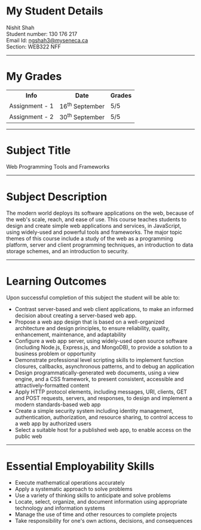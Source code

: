 # My Student Details
Nishit Shah<br>
Student number: 130 176 217<br>
Email Id: ngshah3@myseneca.ca<br>
Section: WEB322 NFF

<hr>

# My Grades
<table>
  <tr>
    <th>Info</th>
    <th>Date</th>
    <th>Grades</th>
  </tr>
  <tr>
    <td>Assignment - 1</td>
    <td>16<sup>th</sup> September</td>
    <td>5/5</td>
  </tr>
  <tr>
    <td>Assignment - 2</td>
    <td>30<sup>th</sup> September</td>
    <td>5/5</td>
  </tr>
</table>

<hr>

# Subject Title

Web Programming Tools and Frameworks

<hr>

# Subject Description

The modern world deploys its software applications on the web, because of the web's scale, reach, and ease of use. This course teaches students to design and create simple web applications and services, in JavaScript, using widely-used and powerful tools and frameworks. The major topic themes of this course include a study of the web as a programming platform, server and client programming techniques, an introduction to data storage schemes, and an introduction to security.

<hr>

# Learning Outcomes

Upon successful completion of this subject the student will be able to:
<ul>
<li>Contrast server-based and web client applications, to make an informed decision about creating a server-based web app.</li>
<li>Propose a web app design that is based on a well-organized architecture and design principles, to ensure reliability, quality, enhancement, maintenance, and adaptability</li>
<li>Configure a web app server, using widely-used open source software (including Node.js, Express.js, and MongoDB), to provide a solution to a business problem or opportunity</li>
<li>Demonstrate professional level scripting skills to implement function closures, callbacks, asynchronous patterns, and to debug an application</li>
<li>Design programmatically-generated web documents, using a view engine, and a CSS framework, to present consistent, accessible and attractively-formatted content</li>
<li>Apply HTTP protocol elements, including messages, URI, clients, GET and POST requests, servers, and responses, to design and implement a modern standards-based web app</li>
<li>Create a simple security system including identity management, authentication, authorization, and resource sharing, to control access to a web app by authorized users</li>
<li>Select a suitable host for a published web app, to enable access on the public web</li>
</ul>

<hr>

# Essential Employability Skills

<ul>
   <li>Execute mathematical operations accurately</li>
   <li>Apply a systematic approach to solve problems</li>
   <li>Use a variety of thinking skills to anticipate and solve problems</li>
   <li>Locate, select, organize, and document information using appropriate technology and information systems</li>
   <li>Manage the use of time and other resources to complete projects</li>
   <li>Take responsibility for one's own actions, decisions, and consequences</li>
</ul>
